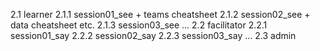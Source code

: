 2.1 learner
2.1.1 session01_see + teams cheatsheet
2.1.2 session02_see + data cheatsheet etc.
2.1.3 session03_see
...
2.2 facilitator
2.2.1 session01_say
2.2.2 session02_say
2.2.3 session03_say
...
2.3 admin
